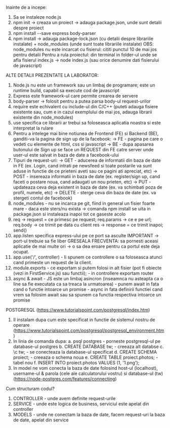Inainte de a incepe:
1. Sa se instaleze node.js
2. npm init -> creaza un proiect
    -> adauga package.json, unde sunt detalii despre proiect
3. npm install --save express body-parser 
4. npm install -> adauga package-lock.json (cu detalii despre librariile instalate) + node_modules
                (unde sunt toate librariile instalate)
    OBS: node_modules nu este incarcat cu fisierul: cititi punctul 10 de mai jos pentru detalii
    Pentru a rula proiectul: din terminal in folder-ul unde se afla fisierul index.js -> node index.js
    (sau orice denumire dati fisierului de javascript)



ALTE DETALII PREZENTATE LA LABORATOR:
1. Node.js nu este un framework sau un limbaj de programare; este un runtime build, capabil sa 
    execute cod de javascript
2. Express este framework-ul care permite crearea de servere
4. body-parser -> folosit pentru a putea parsa body-ul request-urilor 
5. require este echivalent cu include-ul din C/C++ (puteti adauga fisiere existente sau,
        cum e in cazul exemplului de mai jos, adauga librarii existente din node_modules)
6. use specifica ce librarii ar trebui sa foloseasca aplicatia noastra si este interpretat la rulare
7. Pentru a intelege mai bine notiunea de Frontend (FE) si Backend (BE), ganditi-va la pagina de 
    sign up de la facebook:
    -> FE - pagina pe care o vedeti cu elemente de html, css si javascript
    -> BE - dupa apasarea butonului de Sign up se face un REQUEST din FE catre server unde
            user-ul este salvat in baza de date a facebook-ului
8. Tipuri de request-uri:
    -> GET - aducerea de informatii din baza de date in FE (ex. Login, cand intrati pe newsfeed
            si toate postarile va sunt aduse in functie de ce prieteni aveti sau ce pagini 
            ati apreciat, etc)
    -> POST - insereaza informatii in baza de date (ex. register/sign up, cand faceti o postare
                noua, cand adaugati un nou prieten, etc)
    -> PUT - updateaza ceva deja existent in baza de date (ex. va schimbati poza de profil, numele, etc)
    -> DELETE - sterge ceva din baza de date (ex. va stergeti contul de facebook)
9. node_modules - nu se incarca pe git, fiind in general un fisier foarte mare
                 - daca este sters/nu exista -> comanda npm install se uita in package.json
                    si instaleaza inapoi tot ce gaseste acolo
10. req -> request = ce primesc pe request; req.params -> ce e pe url; req.body -> ce trimit pe data cu client
    res -> response = ce trimit inapoi; send()
11. app.listen specifica express-ului pe ce port sa asculte
    IMPORTANT -> port-ul trebuie sa fie liber
    GRESEALA FRECVENTA: sa pornesti aceasi aplicatie de mai multe ori -> o sa dea eroare pentru ca 
                        portul este deja ocupat.
12. app.use('/', controller) - Ii spunem ce controllere o sa foloseasca atunci cand primeste un request de la client.
13. module.exports - ce exportam si putem folosi in alt fisier (pot fi obiecte (vezi in FirstService.js) sau functii);
                   - in controllere exportam router
14. async & await - JS este un limbaj asincron (inseamnca nu asteapta ca o line sa fie executata ca sa treaca la urmatoarea)
                  - punem await in fata cand o functie intoarce un promise 
                  - async in fata definirii functiei cand vrem sa folosim await sau sa spunem ca functia respectiva 
                    intoarce un promise

POSTGRESQL (https://www.tutorialspoint.com/postgresql/index.htm)

1. Il instalam dupa cum este specificat in functie de sistemul nostru de operare (https://www.tutorialspoint.com/postgresql/postgresql_environment.htm)
2. In linia de comanda dupa: 
    a. psql postgres - porneste postgresql-ul pe database-ul postgres
    b. CREATE DATABASE tw; - creeaza alt databse
    c. \c tw; - se conecteaza la database-ul specificat
    d. CREATE SCHEMA proiect; - creeaza o schema noua
    e. CREATE TABLE proiect.photos; - tabel nou
    f. INSERT INTO proiect.photos VALUES (1, '1.png'); 
3. In model ne vom conecta la baza de date folosind host-ul (localhost), username-ul & parola (cele ale calculatorului vostru) si database-ul (tw) (https://node-postgres.com/features/connecting)


Cum structuram codul?

1. CONTROLLER - unde avem definite request-urile
2. SERVICE - unde este logica de business, serviciul este apelat din controller
3. MODELS - unde ne conectam la baza de date, facem request-uri la baza de date, apelat din service


